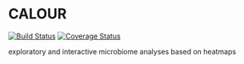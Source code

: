 CALOUR
======

[![Build Status](https://travis-ci.org/amnona/calour.png?branch=master)](https://travis-ci.org/amnona/calour)
[![Coverage Status](https://coveralls.io/repos/amnona/calour/badge.png?branch=master)](https://coveralls.io/r/amnona/calour)

exploratory and interactive microbiome analyses based on heatmaps
